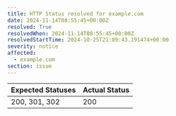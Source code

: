 ```yaml
---
title: HTTP Status resolved for example.com
date: 2024-11-14T08:55:45+00:00Z
resolved: True
resolvedWhen: 2024-11-14T08:55:45+00:00Z
resolvedStartTime: 2024-10-25T21:09:43.191474+00:00
severity: notice
affected:
  - example.com
section: issue
---
```


| Expected Statuses | Actual Status  |
|-------------------|----------------|
| 200, 301, 302 | 200 |
